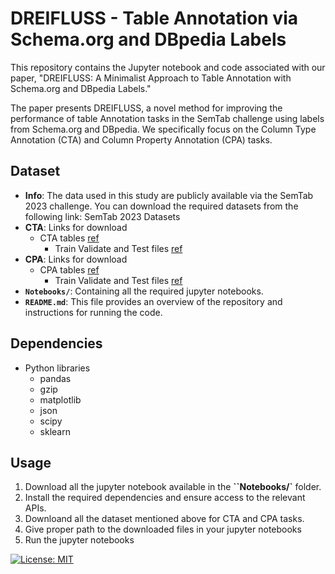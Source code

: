 # DREIFLUSS - Table Annotation via Schema.org and DBpedia Labels

This repository contains the Jupyter notebook and code associated with our paper, "DREIFLUSS: A Minimalist Approach to Table Annotation with Schema.org and DBpedia Labels."

The paper presents DREIFLUSS, a novel method for improving the performance of table Annotation tasks in the SemTab challenge using labels from Schema.org and DBpedia. We specifically focus on the Column Type Annotation (CTA) and Column Property Annotation (CPA) tasks.

## **Dataset**

- **Info**: The data used in this study are publicly available via the SemTab 2023 challenge. You can download the required datasets from the following link: SemTab 2023 Datasets 
- **CTA**: Links for download 
    - CTA tables [ref](https://data.dws.informatik.uni-mannheim.de/structureddata/sotab/Round2-SOTAB-CTA-Tables.zip)
        - Train Validate and Test files [ref](https://data.dws.informatik.uni-mannheim.de/structureddata/sotab/Round2-SOTAB-CTA-SCH-Datasets.zip)
- **CPA**: Links for download       
    - CPA tables [ref](https://data.dws.informatik.uni-mannheim.de/structureddata/sotab/Round2-SOTAB-CPA-Tables.zip)
        - Train Validate and Test files [ref](https://data.dws.informatik.uni-mannheim.de/structureddata/sotab/Round2-SOTAB-CPA-SCH-Datasets.zip)
- **`Notebooks/`**: Containing all the required jupyter notebooks.         
- **`README.md`**: This file provides an overview of the repository and instructions for running the code.

## **Dependencies**

- Python libraries
    - pandas
    - gzip
    - matplotlib
    - json
    - scipy
    - sklearn

## **Usage**

1. Download all the jupyter notebook available in the **``Notebooks/`** folder.
2. Install the required dependencies and ensure access to the relevant APIs.
3. Downloand all the dataset mentioned above for CTA and CPA tasks.
4. Give proper path to the downloaded files in your jupyter notebooks
5. Run the jupyter notebooks

[![License: MIT](https://img.shields.io/badge/License-MIT-yellow.svg)](https://opensource.org/licenses/MIT)
